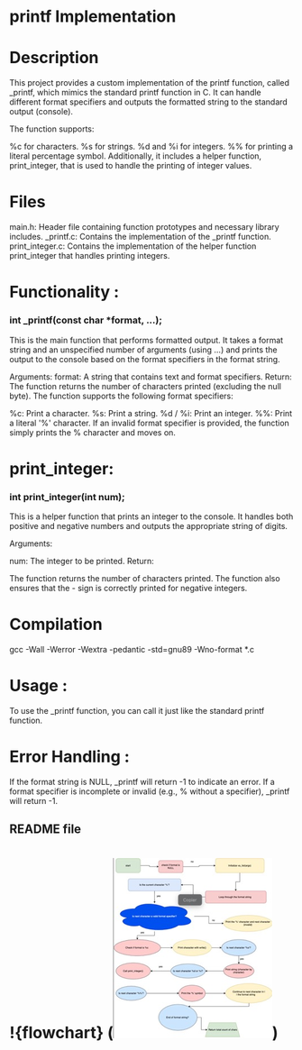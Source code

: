 # printf Implementation
# Description


This project provides a custom implementation of the printf function, called _printf, which mimics the standard printf function in C. It can handle different format specifiers and outputs the formatted string to the standard output (console).

The function supports:

%c for characters.
%s for strings.
%d and %i for integers.
%% for printing a literal percentage symbol.
Additionally, it includes a helper function, print_integer, that is used to handle the printing of integer values.

# Files 

main.h: Header file containing function prototypes and necessary library includes.
_printf.c: Contains the implementation of the _printf function.
print_integer.c: Contains the implementation of the helper function print_integer that handles printing integers.

# Functionality : 

<h3> int _printf(const char *format, ...);</h3>

This is the main function that performs formatted output. It takes a format string and an unspecified number of arguments (using ...) and prints the output to the console based on the format specifiers in the format string.

Arguments:
format: A string that contains text and format specifiers.
Return:
The function returns the number of characters printed (excluding the null byte).
The function supports the following format specifiers:

%c: Print a character.
%s: Print a string.
%d / %i: Print an integer.
%%: Print a literal '%' character.
If an invalid format specifier is provided, the function simply prints the % character and moves on.


# print_integer:

<h3> int print_integer(int num);</h3>

This is a helper function that prints an integer to the console. It handles both positive and negative numbers and outputs the appropriate string of digits.

Arguments:

num: The integer to be printed.
Return:

The function returns the number of characters printed.
The function also ensures that the - sign is correctly printed for negative integers.





# Compilation

gcc -Wall -Werror -Wextra -pedantic -std=gnu89 -Wno-format *.c


# Usage : 

To use the _printf function, you can call it just like the standard printf function.

# Error Handling :

If the format string is NULL, _printf will return -1 to indicate an error.
If a format specifier is incomplete or invalid (e.g., % without a specifier), _printf will return -1.

## README file
# !{flowchart} (![alt text](<my flowchart.jpeg>))